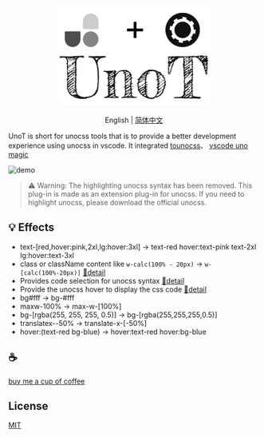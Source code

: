 <p align="center">
  <img height="200" src="./assets/kv.png" alt="UnoT">
</p>
<p align="center"> English | <a href="./README_zh.md">简体中文</a></p>


UnoT is short for unocss tools that is to provide a better development experience using unocss in vscode. It integrated [tounocss](https://github.com/Simon-He95/tounocss)、 [vscode uno magic](https://github.com/Simon-He95/vscode-uno-magic)

![demo](/assets/demo.gif)

>⚠️ Warning: The highlighting unocss syntax has been removed. This plug-in is made as an extension plug-in for unocss. If you need to highlight unocss, please download the official unocss.


## 💡 Effects
- text-\[red,hover:pink,2xl,lg:hover:3xl\] -> text-red hover:text-pink text-2xl lg:hover:text-3xl
- class or className content like `w-calc(100% - 20px)` -> `w-[calc(100%-20px)]` [🔎detail](https://github.com/Simon-He95/vscode-uno-magic)
- Provides code selection for unocss syntax [🔎detail](https://github.com/Simon-He95/vscode-uno-magic)
- Provide the unocss hover to display the css code [🔎detail](https://github.com/Simon-He95/unocss-to-css)
- bg#fff -> bg-#fff
- maxw-100% -> max-w-[100%]
- bg-[rgba(255, 255, 255, 0.5)] -> bg-[rgba(255,255,255,0.5)]
- translatex--50% -> translate-x-[-50%]
- hover:(text-red bg-blue) -> hover:text-red hover:bg-blue

## :coffee:

[buy me a cup of coffee](https://github.com/Simon-He95/sponsor)

## License

[MIT](./license)
